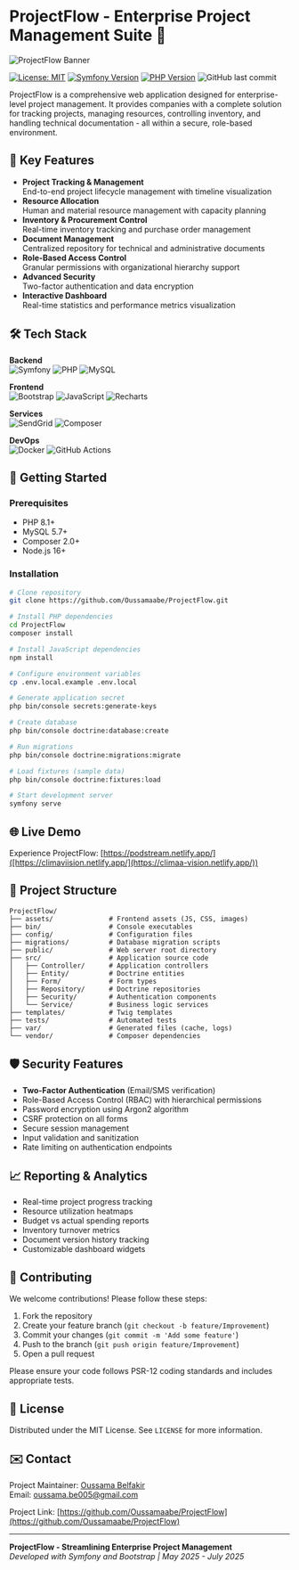 # ProjectFlow - Enterprise Project Management Suite 🚀

![ProjectFlow Banner](https://via.placeholder.com/1200x400/2c3e50/ffffff?text=ProjectFlow+-+Comprehensive+Project+Management)

[![License: MIT](https://img.shields.io/badge/License-MIT-yellow.svg)](https://opensource.org/licenses/MIT)
[![Symfony Version](https://img.shields.io/badge/Symfony-6.3-blue.svg)](https://symfony.com/)
[![PHP Version](https://img.shields.io/badge/PHP-8.1+-purple.svg)](https://php.net/)
![GitHub last commit](https://img.shields.io/github/last-commit/Oussamaabe/ProjectFlow)

ProjectFlow is a comprehensive web application designed for enterprise-level project management. It provides companies with a complete solution for tracking projects, managing resources, controlling inventory, and handling technical documentation - all within a secure, role-based environment.

## 🌟 Key Features

- **Project Tracking & Management**  
  End-to-end project lifecycle management with timeline visualization
- **Resource Allocation**  
  Human and material resource management with capacity planning
- **Inventory & Procurement Control**  
  Real-time inventory tracking and purchase order management
- **Document Management**  
  Centralized repository for technical and administrative documents
- **Role-Based Access Control**  
  Granular permissions with organizational hierarchy support
- **Advanced Security**  
  Two-factor authentication and data encryption
- **Interactive Dashboard**  
  Real-time statistics and performance metrics visualization

## 🛠️ Tech Stack

**Backend**  
![Symfony](https://img.shields.io/badge/Symfony-000000?style=for-the-badge&logo=symfony&logoColor=white)
![PHP](https://img.shields.io/badge/PHP-777BB4?style=for-the-badge&logo=php&logoColor=white)
![MySQL](https://img.shields.io/badge/MySQL-4479A1?style=for-the-badge&logo=mysql&logoColor=white)

**Frontend**  
![Bootstrap](https://img.shields.io/badge/Bootstrap-7952B3?style=for-the-badge&logo=bootstrap&logoColor=white)
![JavaScript](https://img.shields.io/badge/JavaScript-F7DF1E?style=for-the-badge&logo=javascript&logoColor=black)
![Recharts](https://img.shields.io/badge/Recharts-FF6384?style=for-the-badge&logo=recharts&logoColor=white)

**Services**  
![SendGrid](https://img.shields.io/badge/SendGrid-00A98F?style=for-the-badge&logo=sendgrid&logoColor=white)
![Composer](https://img.shields.io/badge/Composer-885630?style=for-the-badge&logo=composer&logoColor=white)

**DevOps**  
![Docker](https://img.shields.io/badge/Docker-2496ED?style=for-the-badge&logo=docker&logoColor=white)
![GitHub Actions](https://img.shields.io/badge/GitHub_Actions-2088FF?style=for-the-badge&logo=github-actions&logoColor=white)

## 🚀 Getting Started

### Prerequisites
- PHP 8.1+
- MySQL 5.7+
- Composer 2.0+
- Node.js 16+

### Installation
```bash
# Clone repository
git clone https://github.com/Oussamaabe/ProjectFlow.git

# Install PHP dependencies
cd ProjectFlow
composer install

# Install JavaScript dependencies
npm install

# Configure environment variables
cp .env.local.example .env.local

# Generate application secret
php bin/console secrets:generate-keys

# Create database
php bin/console doctrine:database:create

# Run migrations
php bin/console doctrine:migrations:migrate

# Load fixtures (sample data)
php bin/console doctrine:fixtures:load

# Start development server
symfony serve
```

## 🌐 Live Demo

Experience ProjectFlow: [https://podstream.netlify.app/]([https://climaviision.netlify.app/](https://climaa-vision.netlify.app/))  


## 🧩 Project Structure

```
ProjectFlow/
├── assets/              # Frontend assets (JS, CSS, images)
├── bin/                 # Console executables
├── config/              # Configuration files
├── migrations/          # Database migration scripts
├── public/              # Web server root directory
├── src/                 # Application source code
│   ├── Controller/      # Application controllers
│   ├── Entity/          # Doctrine entities
│   ├── Form/            # Form types
│   ├── Repository/      # Doctrine repositories
│   ├── Security/        # Authentication components
│   └── Service/         # Business logic services
├── templates/           # Twig templates
├── tests/               # Automated tests
├── var/                 # Generated files (cache, logs)
└── vendor/              # Composer dependencies
```

## 🛡️ Security Features

- **Two-Factor Authentication** (Email/SMS verification)
- Role-Based Access Control (RBAC) with hierarchical permissions
- Password encryption using Argon2 algorithm
- CSRF protection on all forms
- Secure session management
- Input validation and sanitization
- Rate limiting on authentication endpoints

## 📈 Reporting & Analytics

- Real-time project progress tracking
- Resource utilization heatmaps
- Budget vs actual spending reports
- Inventory turnover metrics
- Document version history tracking
- Customizable dashboard widgets

## 🤝 Contributing

We welcome contributions! Please follow these steps:

1. Fork the repository
2. Create your feature branch (`git checkout -b feature/Improvement`)
3. Commit your changes (`git commit -m 'Add some feature'`)
4. Push to the branch (`git push origin feature/Improvement`)
5. Open a pull request

Please ensure your code follows PSR-12 coding standards and includes appropriate tests.

## 📜 License

Distributed under the MIT License. See `LICENSE` for more information.

## ✉️ Contact

Project Maintainer: [Oussama Belfakir](https://github.com/Oussamaabe)  
Email: oussama.be005@gmail.com

Project Link: [https://github.com/Oussamaabe/ProjectFlow](https://github.com/Oussamaabe/ProjectFlow)

---

**ProjectFlow - Streamlining Enterprise Project Management**  
*Developed with Symfony and Bootstrap | May 2025 - July 2025*
